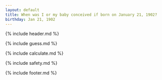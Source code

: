 ```yaml
---
layout: default
title: When was I or my baby conceived if born on January 21, 1902?
birthday: Jan 21, 1902
---
```


{% include header.md %}

{% include guess.md %}

{% include calculate.md %}

{% include safety.md %}

{% include footer.md %}



